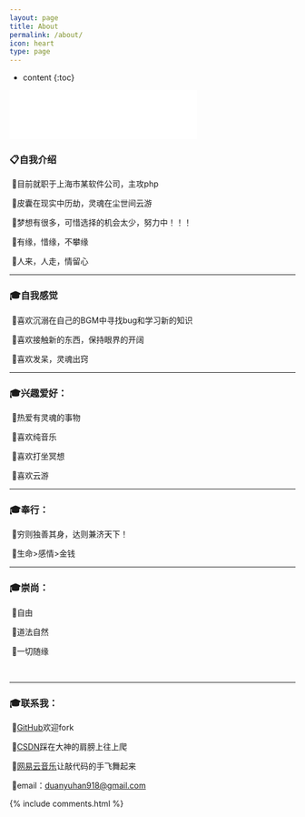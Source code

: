 ```yaml
---
layout: page
title: About
permalink: /about/
icon: heart
type: page
---
```


* content
{:toc}

<iframe frameborder="no" border="0" marginwidth="0" marginheight="0" width="330" height="86" src="//music.163.com/outchain/player?type=2&id=469065396&auto=1&height=66"></iframe>


<p>
<h3>📋<strong>自我介绍</strong></h3>  

&nbsp;🔹目前就职于上海市某软件公司，主攻php<br/>

&nbsp;🔹皮囊在现实中历劫，灵魂在尘世间云游<br/>

&nbsp;🔹梦想有很多，可惜选择的机会太少，努力中！！！<br/>

&nbsp;🔹有缘，惜缘，不攀缘<br/>

&nbsp;🔹人来，人走，情留心<br/>

<hr>
<h3>🎓<strong>自我感觉</strong></h3>

&nbsp;🔹喜欢沉溺在自己的BGM中寻找bug和学习新的知识<br/>

&nbsp;🔹喜欢接触新的东西，保持眼界的开阔<br/>

&nbsp;🔹喜欢发呆，灵魂出窍<br/>

<p>

<hr>
<h3>🎓<strong>兴趣爱好：</strong></h3>

&nbsp;🔹热爱有灵魂的事物<br/>

&nbsp;🔹喜欢纯音乐<br/>

&nbsp;🔹喜欢打坐冥想 <br/>

&nbsp;🔹喜欢云游<br/>

<p>

<hr>
<h3>🎓<strong>奉行：</strong></h3>

&nbsp;🔹穷则独善其身，达则兼济天下！<br/>

&nbsp;🔹生命>感情>金钱<br/>
<p>

<hr>
<h3>🎓<strong>崇尚：</strong></h3>

&nbsp;🔹自由<br/>

&nbsp;🔹道法自然<br/>

&nbsp;🔹一切随缘<br/>
<p>

<br/>

<hr>
<h3>🎓<strong>联系我：</strong></h3>
<p>
&nbsp;🔹<a href="https://github.com/xuanzhuantiaoyue">GitHub</a>欢迎fork<br/>

&nbsp;🔹<a href="https://blog.csdn.net/zx19930309">CSDN</a>踩在大神的肩膀上往上爬<br/>

&nbsp;🔹<a href="https://music.163.com/#/user/home?id=67439493">网易云音乐</a>让敲代码的手飞舞起来<br/>

&nbsp;🔹email：duanyuhan918@gmail.com<br/>



{% include comments.html %}
